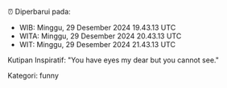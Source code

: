 ⏰ Diperbarui pada:
- WIB: Minggu, 29 Desember 2024 19.43.13 UTC
- WITA: Minggu, 29 Desember 2024 20.43.13 UTC
- WIT: Minggu, 29 Desember 2024 21.43.13 UTC

Kutipan Inspiratif:
"You have eyes my dear but you cannot see."


Kategori: funny

